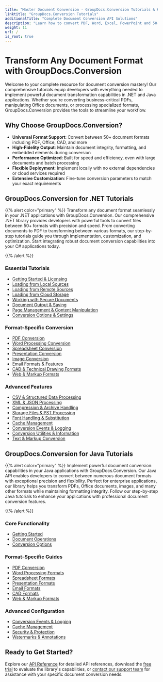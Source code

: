 ```yaml
---
title: "Master Document Conversion - GroupDocs.Conversion Tutorials & Guides"
linktitle: "GroupDocs.Conversion Tutorials"
additionalTitle: "Complete Document Conversion API Solutions"
description: "Learn how to convert PDF, Word, Excel, PowerPoint and 50+ formats with our step-by-step tutorials. Implement seamless document conversion in your applications."
weight: 11
url: /
is_root: true
---
```


# Transform Any Document Format with GroupDocs.Conversion

Welcome to your complete resource for document conversion mastery! Our comprehensive tutorials equip developers with everything needed to implement powerful document transformation capabilities in .NET and Java applications. Whether you're converting business-critical PDFs, manipulating Office documents, or processing specialized formats, GroupDocs.Conversion provides the tools to streamline your workflow.

## Why Choose GroupDocs.Conversion?

- **Universal Format Support**: Convert between 50+ document formats including PDF, Office, CAD, and more
- **High-Fidelity Output**: Maintain document integrity, formatting, and embedded elements during conversion
- **Performance Optimized**: Built for speed and efficiency, even with large documents and batch processing
- **Flexible Deployment**: Implement locally with no external dependencies or cloud services required
- **Extensive Customization**: Fine-tune conversion parameters to match your exact requirements

## GroupDocs.Conversion for .NET Tutorials

{{% alert color="primary" %}}
Transform any document format seamlessly in your .NET applications with GroupDocs.Conversion. Our comprehensive .NET library provides developers with powerful tools to convert files between 50+ formats with precision and speed. From converting documents to PDF to transforming between various formats, our step-by-step tutorials guide you through implementation, customization, and optimization. Start integrating robust document conversion capabilities into your C# applications today.

{{% /alert %}}

### Essential Tutorials

- [Getting Started & Licensing](./net/getting-started-licensing/)
- [Loading from Local Sources](./net/loading-from-local-sources/)
- [Loading from Remote Sources](./net/loading-from-remote-sources/)
- [Loading from Cloud Storage](./net/loading-from-cloud-storage/)
- [Working with Secure Documents](./net/working-with-secure-documents/)
- [Document Output & Saving](./net/document-output-saving/)
- [Page Management & Content Manipulation](./net/page-management-content-manipulation/)
- [Conversion Options & Settings](./net/conversion-options-settings/)

### Format-Specific Conversion

- [PDF Conversion](./net/pdf-conversion/)
- [Word Processing Conversion](./net/word-processing-conversion/)
- [Spreadsheet Conversion](./net/spreadsheet-conversion/)
- [Presentation Conversion](./net/presentation-conversion/)
- [Image Conversion](./net/image-conversion/)
- [Email Formats & Features](./net/email-formats-features/)
- [CAD & Technical Drawing Formats](./net/cad-technical-drawing-formats/)
- [Web & Markup Formats](./net/web-markup-formats/)

### Advanced Features

- [CSV & Structured Data Processing](./net/csv-structured-data-processing/)
- [XML & JSON Processing](./net/xml-json-processing/)
- [Compression & Archive Handling](./net/compression-archive-handling/)
- [Storage Files & PST Processing](./net/storage-files-pst-processing/)
- [Font Handling & Substitution](./net/font-handling-substitution/)
- [Cache Management](./net/cache-management/)
- [Conversion Events & Logging](./net/conversion-events-logging/)
- [Conversion Utilities & Information](./net/conversion-utilities-information/)
- [Text & Markup Conversion](./net/text-markup-conversion/)

## GroupDocs.Conversion for Java Tutorials

{{% alert color="primary" %}}
Implement powerful document conversion capabilities in your Java applications with GroupDocs.Conversion. Our Java API enables developers to convert between numerous document formats with exceptional precision and flexibility. Perfect for enterprise applications, our library helps you transform PDFs, Office documents, images, and many other formats while maintaining formatting integrity. Follow our step-by-step Java tutorials to enhance your applications with professional document conversion features.

{{% /alert %}}

### Core Functionality

- [Getting Started](./java/getting-started/)
- [Document Operations](./java/document-operations/)
- [Conversion Options](./java/conversion-options/)

### Format-Specific Guides

- [PDF Conversion](./java/pdf-conversion/)
- [Word Processing Formats](./java/word-processing-formats/)
- [Spreadsheet Formats](./java/spreadsheet-formats/)
- [Presentation Formats](./java/presentation-formats/)
- [Email Formats](./java/email-formats/)
- [CAD Formats](./java/cad-formats/)
- [Web & Markup Formats](./java/web-markup-formats/)

### Advanced Configuration

- [Conversion Events & Logging](./java/conversion-events-logging/)
- [Cache Management](./java/cache-management/)
- [Security & Protection](./java/security-protection/)
- [Watermarks & Annotations](./java/watermarks-annotations/)

## Ready to Get Started?

Explore our [API Reference](https://reference.groupdocs.com/) for detailed API references, download the [free trial](https://releases.groupdocs.com/) to evaluate the library's capabilities, or [contact our support team](https://forum.groupdocs.com/) for assistance with your specific document conversion needs.